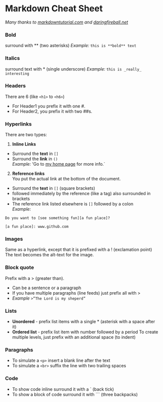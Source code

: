 # Markdown Cheat Sheet

_Many thanks to [markdowntutorial.com](www.markdowntutorial.com) and [daringfireball.net](daringfireball.net/projects/markdown/)_

### Bold
surround with \*\* \(two asterisks)
_Example:_ `this is **bold** text`

### Italics
surround text with \* \(single underscore)
_Example:_ `this is _really_ interesting`

### Headers 
There are 6 \(like `<h1>` to `<h6>`)
- For Header1 you prefix it with one \#.
- For Header2, you prefix it with two \#\#s.

### Hyperlinks  
There are two types:

1. **Inline Links**  
  * Surround the **text** in `[]`  
  * Surround the **link** in `()`  
 _Example:_  'Go to [my home page](dickdonohue.com) for more info.`

2. **Reference links**  
You put the actual link at the bottom of the document.
  * Surround the **text** in `[]` \(square brackets)  
  * followed immediately by the reference \(like a tag\) also surrounded in brackets  
  * The reference link listed elsewhere is `[]` followed by a colon  
 _Example:_  
```
Do you want to [see something fun][a fun place]?  

[a fun place]: www.github.com
```


### Images  
Same as a hyperlink, except that it is prefixed with a \! \(exclamation point)
The text becomes the alt-text for the image.

### Block quote  
Prefix with a \> \(greater than).

* Can be a sentence or a paragraph
* If you have multiple paragraphs (line feeds) just prefix all with >
* _Example_    `>”The Lord is my sheperd”`

### Lists  
* **Unordered** - prefix list items with a single \* \(asterisk with a space after it)
* **Ordered list** - prefix list item with number followed by a period
To create multiple levels, just prefix with an additional space \(to indent)

### Paragraphs  
* To simulate a `<p>` insert a blank line after the text
* To simulate a `<br>` suffix the line with two trailing spaces

### Code  
* To show code inline surround it with a \` \(back tick)
* To show a block of code surround it with \`\`\` \(three backpacks)
